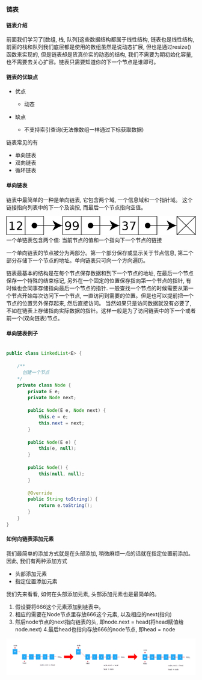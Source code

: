 ### 链表

#### 链表介绍
前面我们学习了[数组, 栈, 队列]这些数据结构都属于线性结构, 链表也是线性结构, 前面的栈和队列我们底层都是使用的数组虽然是说动态扩展, 但也是通过resize()函数来实现的, 但是链表却是货真价实的动态的结构, 我们不需要为期初始化容量, 也不需要去关心扩容。链表只需要知道你的下一个节点是谁即可。


#### 链表的优缺点
  * 优点
    * 动态

  * 缺点
    * 不支持索引查询(无法像数组一样通过下标获取数据)

链表常见的有
  * 单向链表
  * 双向链表
  * 循环链表


#### 单向链表
链表中最简单的一种是单向链表, 它包含两个域, 一个信息域和一个指针域。
这个链接指向列表中的下一个及诶按, 而最后一个节点指向空值。

 ![avatar](https://github.com/basebase/img_server/blob/master/common/linklist01.png?raw=true)
一个单链表包含两个值: 当前节点的值和一个指向下一个节点的链接

一个单向链表的节点被分为两部分。第一个部分保存或显示关于节点信息, 第二个部分存储下一个节点的地址。单向链表只可向一个方向遍历。

链表最基本的结构是在每个节点保存数据和到下一个节点的地址, 在最后一个节点保存一个特殊的结束标记, 另外在一个固定的位置保存指向第一个节点的指针, 有时候也会同事存储指向最后一个节点的指针. 一般查找一个节点的时候需要从第一个节点开始每次访问下一个节点, 一直访问到需要的位置。但是也可以提前把一个节点的位置另外保存起来, 然后直接访问。
当然如果只是访问数据就没有必要了, 不如在链表上存储指向实际数据的指针。这样一般是为了访问链表中的下一个或者前一个(双向链表)节点。





#### 单向链表例子


```java

public class LinkedList<E> {

    /**
      创建一个节点
    */
    private class Node {
        private E e;
        private Node next;

        public Node(E e, Node next) {
            this.e = e;
            this.next = next;
        }

        public Node(E e) {
            this(e, null);
        }

        public Node() {
            this(null, null);
        }

        @Override
        public String toString() {
            return e.toString();
        }
    }
}
```


#### 如何向链表添加元素

我们最简单的添加方式就是在头部添加, 稍微麻烦一点的话就在指定位置前添加。
因此, 我们有两种添加方式

  * 头部添加元素
  * 指定位置添加元素



我们先来看看, 如何在头部添加元素, 头部添加元素也是最简单的。

1. 假设要将666这个元素添加到链表中。
2. 相应的需要在Node节点里存放666这个元素, 以及相应的next(指向)
3. 然后node节点的next指向链表的头, 即node.next = head(将head赋值给node.next)
4.最后head也指向存放666的node节点, 即head = node

 ![avatar](https://github.com/basebase/img_server/blob/master/common/linkedlist2.jpg?raw=true)
